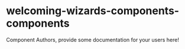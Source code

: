 welcoming-wizards-components-components
===============================================


Component Authors, provide some documentation for your users here!